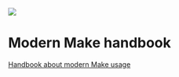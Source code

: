 ![](https://imgur.com/OubxVn4.png)

# Modern Make handbook
[Handbook about modern Make usage](http://makefile.site)
